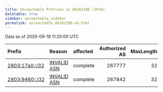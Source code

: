 ```yaml
---
title: Unreachable Prefixes in AS262186 (IPv6)
datatable: true
sidebar: unreachable_sidebar
permalink: unreachable_AS262186-v6.html
---
```


Data as of 2020-09-18 11:20:00 UTC


<div class="datatable-begin"></div>

| Prefix                                                 | Reason                                                                                                 | affected   |   Authorized AS |   MaxLength | Anchor                                         |   unreachable /48s |
|:-------------------------------------------------------|:-------------------------------------------------------------------------------------------------------|:-----------|----------------:|------------:|:-----------------------------------------------|-------------------:|
| [2803:17a0::/32](https://stat.ripe.net/2803:17a0::/32) | [INVALID ASN](https://rpki-validator.ripe.net/announcement-preview?asn=AS262186&prefix=2803:17a0::/32) | complete   |          267777 |          32 | [LACNIC](unreachable_LACNIC_RPKI_Root-v6.html) |              65536 |
| [2803:9460::/32](https://stat.ripe.net/2803:9460::/32) | [INVALID ASN](https://rpki-validator.ripe.net/announcement-preview?asn=AS262186&prefix=2803:9460::/32) | complete   |          267842 |          32 | [LACNIC](unreachable_LACNIC_RPKI_Root-v6.html) |              65536 |

<div class="datatable-end"></div>